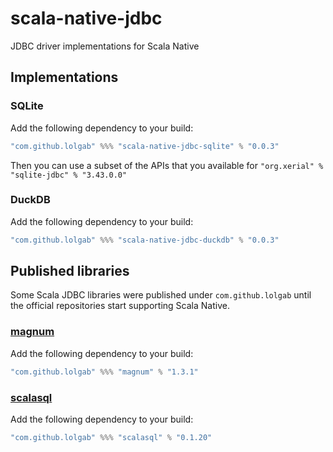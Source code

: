 # scala-native-jdbc

JDBC driver implementations for Scala Native

## Implementations

### SQLite

Add the following dependency to your build:
```scala
"com.github.lolgab" %%% "scala-native-jdbc-sqlite" % "0.0.3"
```

Then you can use a subset of the APIs that you available for `"org.xerial" % "sqlite-jdbc" % "3.43.0.0"`

### DuckDB

Add the following dependency to your build:
```scala
"com.github.lolgab" %%% "scala-native-jdbc-duckdb" % "0.0.3"
```

## Published libraries

Some Scala JDBC libraries were published under `com.github.lolgab` until
the official repositories start supporting Scala Native.

### [magnum](https://github.com/augustnagro/magnum)

Add the following dependency to your build:

```scala
"com.github.lolgab" %%% "magnum" % "1.3.1"
```

### [scalasql](https://github.com/com-lihaoyi/scalasql)

Add the following dependency to your build:

```scala
"com.github.lolgab" %%% "scalasql" % "0.1.20"
```
